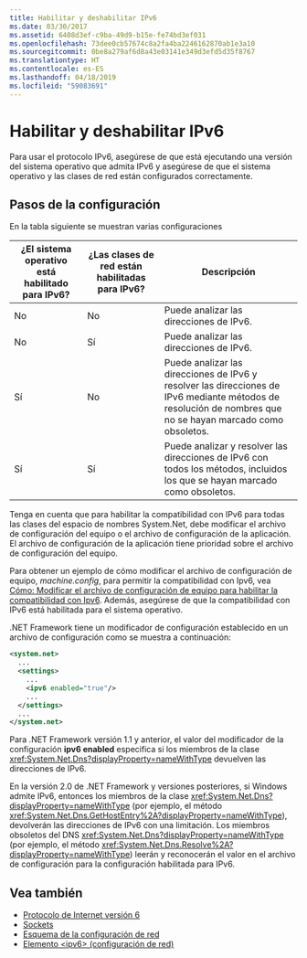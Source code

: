 ```yaml
---
title: Habilitar y deshabilitar IPv6
ms.date: 03/30/2017
ms.assetid: 6408d3ef-c9ba-49d9-b15e-fe74bd3ef031
ms.openlocfilehash: 73dee0cb57674c8a2fa4ba2246162870ab1e3a10
ms.sourcegitcommit: 0be8a279af6d8a43e03141e349d3efd5d35f8767
ms.translationtype: HT
ms.contentlocale: es-ES
ms.lasthandoff: 04/18/2019
ms.locfileid: "59083691"
---
```

# <a name="enabling-and-disabling-ipv6"></a>Habilitar y deshabilitar IPv6
Para usar el protocolo IPv6, asegúrese de que está ejecutando una versión del sistema operativo que admita IPv6 y asegúrese de que el sistema operativo y las clases de red están configurados correctamente.  
  
## <a name="configuration-steps"></a>Pasos de la configuración  
 En la tabla siguiente se muestran varias configuraciones  
  
|¿El sistema operativo está habilitado para IPv6?|¿Las clases de red están habilitadas para IPv6?|Descripción|  
|-------------------------------------|---------------------------------------|-----------------|  
|No|No|Puede analizar las direcciones de IPv6.|  
|No|Sí|Puede analizar las direcciones de IPv6.|  
|Sí|No|Puede analizar las direcciones de IPv6 y resolver las direcciones de IPv6 mediante métodos de resolución de nombres que no se hayan marcado como obsoletos.|  
|Sí|Sí|Puede analizar y resolver las direcciones de IPv6 con todos los métodos, incluidos los que se hayan marcado como obsoletos.|  
  
 Tenga en cuenta que para habilitar la compatibilidad con IPv6 para todas las clases del espacio de nombres System.Net, debe modificar el archivo de configuración del equipo o el archivo de configuración de la aplicación. El archivo de configuración de la aplicación tiene prioridad sobre el archivo de configuración del equipo.  
  
 Para obtener un ejemplo de cómo modificar el archivo de configuración de equipo, *machine.config*, para permitir la compatibilidad con Ipv6, vea [Cómo: Modificar el archivo de configuración de equipo para habilitar la compatibilidad con Ipv6](../../../docs/framework/network-programming/how-to-modify-the-computer-configuration-file-to-enable-ipv6-support.md). Además, asegúrese de que la compatibilidad con IPv6 está habilitada para el sistema operativo.  
  
 .NET Framework tiene un modificador de configuración establecido en un archivo de configuración como se muestra a continuación:  
  
```xml  
<system.net>  
  ...  
  <settings>  
    ...  
    <ipv6 enabled="true"/>  
    ...  
  </settings>  
  ...  
</system.net>  
```  
  
 Para .NET Framework versión 1.1 y anterior, el valor del modificador de la configuración **ipv6 enabled** especifica si los miembros de la clase <xref:System.Net.Dns?displayProperty=nameWithType> devuelven las direcciones de IPv6.  
  
 En la versión 2.0 de .NET Framework y versiones posteriores, si Windows admite IPv6, entonces los miembros de la clase <xref:System.Net.Dns?displayProperty=nameWithType> (por ejemplo, el método <xref:System.Net.Dns.GetHostEntry%2A?displayProperty=nameWithType>), devolverán las direcciones de IPv6 con una limitación. Los miembros obsoletos del DNS <xref:System.Net.Dns?displayProperty=nameWithType> (por ejemplo, el método <xref:System.Net.Dns.Resolve%2A?displayProperty=nameWithType>) leerán y reconocerán el valor en el archivo de configuración para la configuración habilitada para IPv6.  
  
## <a name="see-also"></a>Vea también

- [Protocolo de Internet versión 6](../../../docs/framework/network-programming/internet-protocol-version-6.md)
- [Sockets](../../../docs/framework/network-programming/sockets.md)
- [Esquema de la configuración de red](../../../docs/framework/configure-apps/file-schema/network/index.md)
- [Elemento \<ipv6> (configuración de red)](../../../docs/framework/configure-apps/file-schema/network/ipv6-element-network-settings.md)
